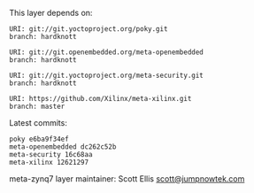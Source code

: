 This layer depends on:

    URI: git://git.yoctoproject.org/poky.git
    branch: hardknott

    URI: git://git.openembedded.org/meta-openembedded
    branch: hardknott

    URI: git://git.yoctoproject.org/meta-security.git
    branch: hardknott

    URI: https://github.com/Xilinx/meta-xilinx.git 
    branch: master

Latest commits:

    poky e6ba9f34ef
    meta-openembedded dc262c52b
    meta-security 16c68aa
    meta-xilinx 12621297

meta-zynq7 layer maintainer: Scott Ellis <scott@jumpnowtek.com>
